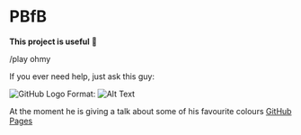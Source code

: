 # PBfB
**This project is useful** :sunflower:

/play ohmy

If you ever need help, just ask this guy:

![GitHub Logo](/images/logo.png)
Format: ![Alt Text](http://footage.framepool.com/shotimg/520960469-elsterdohle-dohle-beissen-schuetteln.jpg)

At the moment he is giving a talk about some of his favourite colours [GitHub Pages](https://www.e-paint.co.uk/pdfs/RAL%20colour%20chart.pdf)
